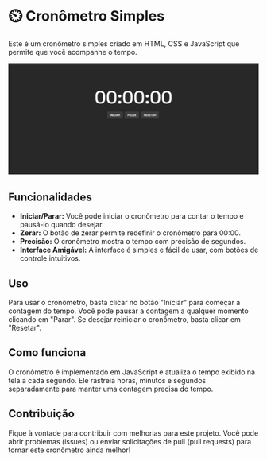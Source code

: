 # ⏲️ Cronômetro Simples

Este é um cronômetro simples criado em HTML, CSS e JavaScript que permite que você acompanhe o tempo.

![Screenshot](screenshots/screenshot.png)

## Funcionalidades

- **Iniciar/Parar:** Você pode iniciar o cronômetro para contar o tempo e pausá-lo quando desejar.
- **Zerar:** O botão de zerar permite redefinir o cronômetro para 00:00.
- **Precisão:** O cronômetro mostra o tempo com precisão de segundos.
- **Interface Amigável:** A interface é simples e fácil de usar, com botões de controle intuitivos.

## Uso

Para usar o cronômetro, basta clicar no botão "Iniciar" para começar a contagem do tempo. Você pode pausar a contagem a qualquer momento clicando em "Parar". Se desejar reiniciar o cronômetro, basta clicar em "Resetar".

## Como funciona

O cronômetro é implementado em JavaScript e atualiza o tempo exibido na tela a cada segundo. Ele rastreia horas, minutos e segundos separadamente para manter uma contagem precisa do tempo.

## Contribuição

Fique à vontade para contribuir com melhorias para este projeto. Você pode abrir problemas (issues) ou enviar solicitações de pull (pull requests) para tornar este cronômetro ainda melhor!



